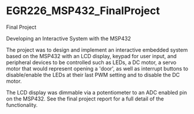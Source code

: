 # EGR226_MSP432_FinalProject
Final Project

Developing an Interactive System with the MSP432

The project was to design and implement an interactive embedded system based on the MSP432 with an LCD display, keypad for user input, and peripheral devices to be controlled such
as LEDs, a DC motor, a servo motor that would represent opening a 'door', as well as interrupt buttons to disable/enable the LEDs at their last PWM setting and to disable the DC motor.

The LCD display was dimmable via a potentiometer to an ADC enabled pin on the MSP432. See the final project report for a full detail of the functionality.
